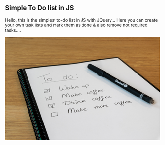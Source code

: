 ## Simple To Do list in JS

 Hello, this is the simplest to-do list in JS with JQuery...
 Here you can create your own task lists and mark them as done & also remove not required tasks....


 ![GitHub Logo](img.jpg)
